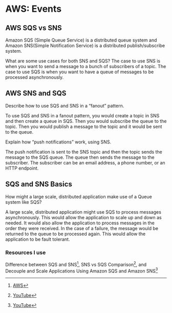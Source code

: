 # AWS: Events

## AWS SQS vs SNS

Amazon SQS (Simple Queue Service) is a distributed queue system and Amazon SNS(Simple Notification Service) is a distributed publish/subscribe system.

What are some use cases for both SNS and SQS?
The case to use SNS is when you want to send a message to a bunch of subscribers of a topic. The case to use SQS is when you want to have a queue of messages to be processed asynchronously.

## AWS SNS and SQS

Describe how to use SQS and SNS in a “fanout” pattern.

To use SQS and SNS in a fanout pattern, you would create a topic in SNS and then create a queue in SQS. Then you would subscribe the queue to the topic. Then you would publish a message to the topic and it would be sent to the queue.

Explain how “push notifications” work, using SNS.

The push notification is sent to the SNS topic and then the topic sends the message to the SQS queue. The queue then sends the message to the subscriber. The subscriber can be an email address, a phone number, or an HTTP endpoint.

## SQS and SNS Basics

How might a large scale, distributed application make use of a Queue system like SQS?

A large scale, distributed application might use SQS to process messages asynchronously. This would allow the application to scale up and down as needed. It would also allow the application to process messages in the order they were received. In the case of a failure, the message would be returned to the queue to be processed again. This would allow the application to be fault tolerant.

### Resources I use

Difference between SQS and SNS[^1], SNS vs SQS Comparison[^2], and Decouple and Scale Applications Using Amazon SQS and Amazon SNS[^3]

[^1]: [AWS](https://medium.com/awesome-cloud/aws-difference-between-sqs-and-sns-61a397bf76c5)
[^2]: [YouTube](https://www.youtube.com/watch?v=mXk0MNjlO7A)
[^3]: [YouTube](https://www.youtube.com/watch?v=UesxWuZMZqI)
